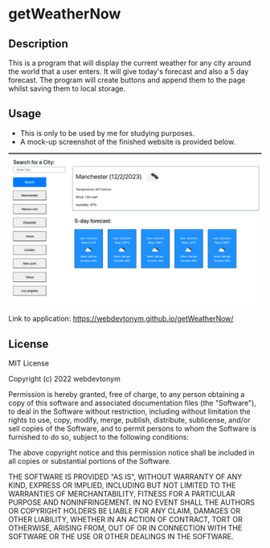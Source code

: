 # getWeatherNow

## Description
This is a program that will display the current weather for any city around the world that a user enters.
It will give today's forecast and also a 5 day forecast.
The program will create buttons and append them to the page whilst saving them to local storage. 
## Usage

- This is only to be used by me for studying purposes.
- A mock-up screenshot of the finished website is provided below.

![getWeatherNow](/images/weatherImg.png)

Link to application: https://webdevtonym.github.io/getWeatherNow/

## License

MIT License

Copyright (c) 2022 webdevtonym

Permission is hereby granted, free of charge, to any person obtaining a copy
of this software and associated documentation files (the "Software"), to deal
in the Software without restriction, including without limitation the rights
to use, copy, modify, merge, publish, distribute, sublicense, and/or sell
copies of the Software, and to permit persons to whom the Software is
furnished to do so, subject to the following conditions:

The above copyright notice and this permission notice shall be included in all
copies or substantial portions of the Software.

THE SOFTWARE IS PROVIDED "AS IS", WITHOUT WARRANTY OF ANY KIND, EXPRESS OR
IMPLIED, INCLUDING BUT NOT LIMITED TO THE WARRANTIES OF MERCHANTABILITY,
FITNESS FOR A PARTICULAR PURPOSE AND NONINFRINGEMENT. IN NO EVENT SHALL THE
AUTHORS OR COPYRIGHT HOLDERS BE LIABLE FOR ANY CLAIM, DAMAGES OR OTHER
LIABILITY, WHETHER IN AN ACTION OF CONTRACT, TORT OR OTHERWISE, ARISING FROM,
OUT OF OR IN CONNECTION WITH THE SOFTWARE OR THE USE OR OTHER DEALINGS IN THE
SOFTWARE.
